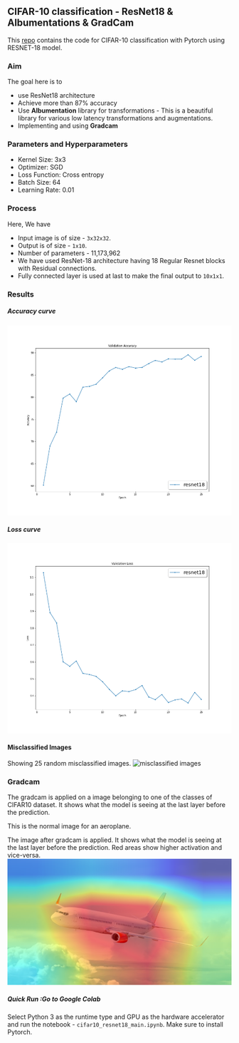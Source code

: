 ## CIFAR-10 classification - ResNet18 & Albumentations & GradCam

This [repo](https://github.com/namanphy/EVA5/blob/main/S9) contains the code for 
CIFAR-10 classification with Pytorch using RESNET-18 model.

### Aim
The goal here is to 
- use ResNet18 architecture
- Achieve more than 87% accuracy
- Use **Albumentation** library for transformations - This is a beautiful library for 
various low latency transformations and augmentations.
- Implementing and using **Gradcam**


### Parameters and Hyperparameters
- Kernel Size: 3x3
- Optimizer: SGD
- Loss Function: Cross entropy
- Batch Size: 64
- Learning Rate: 0.01


### Process
Here, We have
<!-- ![architecture](https://github.com/namanphy/EVA5/blob/main/S4/mnist-1.png) -->

- Input image is of size - `3x32x32`.
- Output is of size - `1x10`.
- Number of parameters - 11,173,962
- We have used ResNet-18 architecture having 18 Regular Resnet blocks with Residual connections.
- Fully connected layer is used at last to make the final output to `10x1x1`.


### Results

##### Accuracy curve
![accuracy](https://github.com/namanphy/EVA5/blob/main/S9/images/accuracy.png)

##### Loss curve
![accuracy](https://github.com/namanphy/EVA5/blob/main/S9/images/loss.png)

#### Misclassified Images
Showing 25 random misclassified images.
![misclassified images](https://github.com/namanphy/EVA5/blob/main/S9/images/misclassified.png)

### Gradcam

The gradcam is applied on a image belonging to one of the classes of 
CIFAR10 dataset. It shows what the model is seeing at the last layer 
before the prediction.

This is the normal image for an aeroplane.


The image after gradcam is applied. It shows what the model is seeing 
at the last layer before the prediction. Red areas show higher activation 
and vice-versa.
![grad airplane](https://github.com/namanphy/EVA5/blob/main/S9/images/gradcam-ResNet-layer4.1.conv2-airplane.png)


##### Quick Run :Go to Google Colab
Select Python 3 as the runtime type and GPU as the hardware accelerator and run the notebook - `cifar10_resnet18_main.ipynb`.
Make sure to install Pytorch.
